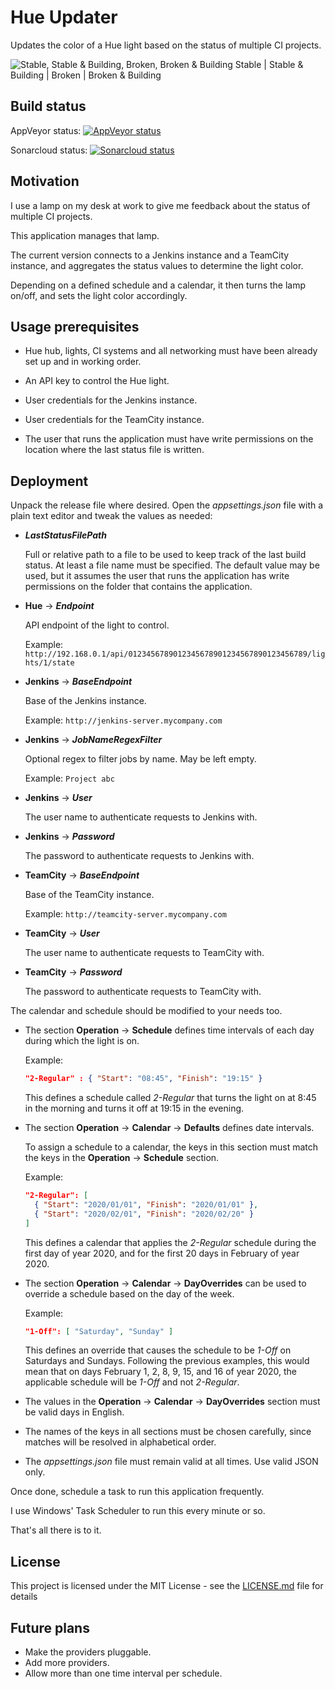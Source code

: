 
# Hue Updater

Updates the color of a Hue light based on the status of multiple CI projects.

![Stable, Stable & Building, Broken, Broken & Building](https://i.imgur.com/YuEo7Ak.jpg)
Stable | Stable & Building | Broken | Broken & Building




## Build status

AppVeyor status:  [![AppVeyor status](https://ci.appveyor.com/api/projects/status/9xebpi3ve7ujf2vb?svg=true)](https://ci.appveyor.com/project/jorgeyanesdiez/HueUpdater)

Sonarcloud status: [![Sonarcloud status](https://sonarcloud.io/api/project_badges/measure?project=jorgeyanesdiez_HueUpdater&metric=alert_status)](https://sonarcloud.io/dashboard?id=jorgeyanesdiez_HueUpdater)




## Motivation

I use a lamp on my desk at work to give me feedback about the status of multiple CI projects.

This application manages that lamp.

The current version connects to a Jenkins instance and a TeamCity instance, and aggregates the status values to determine the light color.

Depending on a defined schedule and a calendar, it then turns the lamp on/off, and sets the light color accordingly.




## Usage prerequisites

* Hue hub, lights, CI systems and all networking must have been already set up and in working order.

* An API key to control the Hue light.

* User credentials for the Jenkins instance.

* User credentials for the TeamCity instance.

* The user that runs the application must have write permissions on the location where the last status file is written.

  


## Deployment

Unpack the release file where desired.
Open the *appsettings.json* file with a plain text editor and tweak the values as needed:



* ***LastStatusFilePath***

  Full or relative path to a file to be used to keep track of the last build status. At least a file name must be specified. The default value may be used, but it assumes the user that runs the application has write permissions on the folder that contains the application.

  

* **Hue** -> ***Endpoint***

  API endpoint of the light to control. 

  Example: `http://192.168.0.1/api/0123456789012345678901234567890123456789/lights/1/state`

  

* **Jenkins** -> ***BaseEndpoint***

  Base of the Jenkins instance. 

  Example: `http://jenkins-server.mycompany.com`

  

* **Jenkins** -> ***JobNameRegexFilter***

  Optional regex to filter jobs by name. May be left empty. 

  Example: `Project abc`

  

* **Jenkins** -> ***User***

  The user name to authenticate requests to Jenkins with.

  

* **Jenkins** -> ***Password***

  The password to authenticate requests to Jenkins with.

  

* **TeamCity** -> ***BaseEndpoint***

  Base of the TeamCity instance. 

  Example: `http://teamcity-server.mycompany.com`

  

* **TeamCity** -> ***User***

  The user name to authenticate requests to TeamCity with.

  

* **TeamCity** -> ***Password***

  The password to authenticate requests to TeamCity with.



The calendar and schedule should be modified to your needs too.

* The section **Operation** -> **Schedule** defines time intervals of each day during which the light is on.

  Example:
  ```json
  "2-Regular" : { "Start": "08:45", "Finish": "19:15" }
  ```

  This defines a schedule called *2-Regular* that turns the light on at 8:45 in the morning and turns it off at 19:15 in the evening.

  

* The section **Operation** -> **Calendar** -> **Defaults** defines date intervals.

  To assign a schedule to a calendar, the keys in this section must match the keys in the **Operation** -> **Schedule** section.

  Example: 

  ```json
  "2-Regular": [
    { "Start": "2020/01/01", "Finish": "2020/01/01" },
    { "Start": "2020/02/01", "Finish": "2020/02/20" }
  ]
  ```

  This  defines a calendar that applies the *2-Regular* schedule during the first day of year 2020, and for the first 20 days in February of year 2020.

  

* The section **Operation** -> **Calendar** -> **DayOverrides** can be used to override a schedule based on the day of the week.

  Example:
  ```json
  "1-Off": [ "Saturday", "Sunday" ]
  ```

  This defines an override that causes the schedule to be *1-Off*  on Saturdays and Sundays. Following the previous examples, this would mean that on days February 1, 2, 8, 9, 15, and 16 of year 2020, the applicable schedule will be *1-Off* and not *2-Regular*.

  

* The values in the **Operation** -> **Calendar** -> **DayOverrides** section must be valid days in English.

  

* The names of the keys in all sections must be chosen carefully, since matches will be resolved in alphabetical order.

  

* The *appsettings.json* file must remain valid at all times. Use valid JSON only.



Once done, schedule a task to run this application frequently. 

I use Windows' Task Scheduler to run this every minute or so.

That's all there is to it.




## License

This project is licensed under the MIT License - see the [LICENSE.md](LICENSE.md) file for details




## Future plans

* Make the providers pluggable.
* Add more providers.
* Allow more than one time interval per schedule.
